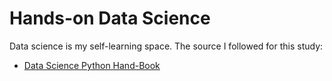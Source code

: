 # Hands-on Data Science

Data science is my self-learning space. The source I followed for this study:

- [Data Science Python Hand-Book](https://jakevdp.github.io/PythonDataScienceHandbook/)
